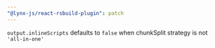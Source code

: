 ```yaml
---
"@lynx-js/react-rsbuild-plugin": patch
---
```


`output.inlineScripts` defaults to `false` when chunkSplit strategy is not `'all-in-one'`
